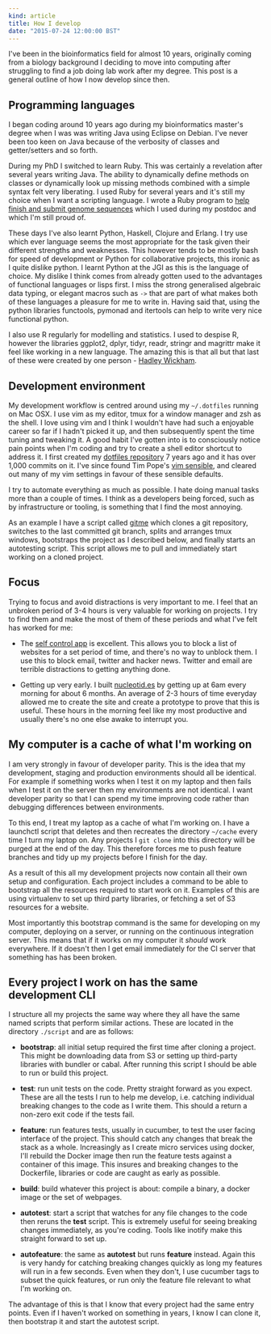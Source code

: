 ```yaml
---
kind: article
title: How I develop
date: "2015-07-24 12:00:00 BST"
---
```


I've been in the bioinformatics field for almost 10 years, originally coming
from a biology background I deciding to move into computing after struggling to
find a job doing lab work after my degree. This post is a general outline of
how I now develop since then.

## Programming languages

I began coding around 10 years ago during my bioinformatics master's degree
when I was was writing Java using Eclipse on Debian. I've never been too keen
on Java because of the verbosity of classes and getter/setters and so forth.

During my PhD I switched to learn Ruby. This was certainly a revelation after
several years writing Java. The ability to dynamically define methods on
classes or dynamically look up missing methods combined with a simple syntax
felt very liberating. I used Ruby for several years and it's still my choice
when I want a scripting language. I wrote a Ruby program to [help finish and
submit genome sequences][nextgs] which I used during my postdoc and which I'm
still proud of.

[nextgs]: http://next.gs

These days I've also learnt Python, Haskell, Clojure and Erlang. I try use
which ever language seems the most appropriate for the task given their
different strengths and weaknesses. This however tends to be mostly bash for
speed of development or Python for collaborative projects, this ironic as I
quite dislike python. I learnt Python at the JGI as this is the language of
choice. My dislike I think comes from already gotten used to the advantages of
functional languages or lisps first. I miss the strong generalised algebraic
data typing, or elegant macros such as `->` that are part of what makes both of
these languages a pleasure for me to write in. Having said that, using the
python libraries functools, pymonad and itertools can help to write very nice
functional python.

I also use R regularly for modelling and statistics. I used to despise R,
however the libraries ggplot2, dplyr, tidyr, readr, stringr and magrittr make
it feel like working in a new language. The amazing this is that all but that
last of these were created by one person - [Hadley Wickham][].

[Hadley Wickham]: http://had.co.nz/

## Development environment

My development workflow is centred around using my `~/.dotfiles` running on Mac
OSX. I use vim as my editor, tmux for a window manager and zsh as the shell. I
love using vim and I think I wouldn't have had such a enjoyable career so far
if I hadn't picked it up, and then subsequently spent the time tuning and
tweaking it. A good habit I've gotten into is to consciously notice pain points
when I'm coding and try to create a shell editor shortcut to address it. I
first created my [dotfiles repository][dot] 7 years ago and it has over 1,000
commits on it. I've since found Tim Pope's [vim sensible][vim], and cleared out
many of my vim settings in favour of these sensible defaults.

[vim]: https://github.com/tpope/vim-sensible

[dot]: https://github.com/michaelbarton/dotfiles

I try to automate everything as much as possible. I hate doing manual tasks
more than a couple of times. I think as a developers being forced, such as by
infrastructure or tooling, is something that I find the most annoying.

As an example I have a script called [gitme][] which clones a git repository,
switches to the last committed git branch, splits and arranges tmux windows,
bootstraps the project as I described below, and finally starts an autotesting
script. This script allows me to pull and immediately start working on a cloned
project.

[gitme]: https://github.com/michaelbarton/dotfiles/blob/master/bin/gitme

## Focus

Trying to focus and avoid distractions is very important to me. I feel that an
unbroken period of 3-4 hours is very valuable for working on projects. I try to
find them and make the most of them of these periods and what I've felt has
worked for me:

  * The [self control app][app] is excellent. This allows you to block a list
    of websites for a set period of time, and there's no way to unblock them. I
    use this to block email, twitter and hacker news. Twitter and email are
    terrible distractions to getting anything done.

  * Getting up very early. I built [nucleotid.es][] by getting up at 6am every
    morning for about 6 months. An average of 2-3 hours of time everyday
    allowed me to create the site and create a prototype to prove that this is
    useful. These hours in the morning feel like my most productive and usually
    there's no one else awake to interrupt you.

[nucleotid.es]: http://nucleotid.es/
[app]: https://selfcontrolapp.com/

## My computer is a cache of what I'm working on

I am very strongly in favour of developer parity. This is the idea that my
development, staging and production environments should all be identical. For
example if something works when I test it on my laptop and then fails when I
test it on the server then my environments are not identical. I want developer
parity so that I can spend my time improving code rather than debugging
differences between environments.

To this end, I treat my laptop as a cache of what I'm working on. I have a
launchctl script that deletes and then recreates the directory `~/cache` every
time I turn my laptop on. Any projects I `git clone` into this directory will
be purged at the end of the day. This therefore forces me to push feature
branches and tidy up my projects before I finish for the day.

As a result of this all my development projects now contain all their own setup
and configuration. Each project includes a command to be able to bootstrap all
the resources required to start work on it. Examples of this are using
virtualenv to set up third party libraries, or fetching a set of S3 resources
for a website.

Most importantly this bootstrap command is the same for developing on my
computer, deploying on a server, or running on the continuous integration
server. This means that if it works on my computer it *should* work everywhere.
If it doesn't then I get email immediately for the CI server that something has
has been broken.

## Every project I work on has the same development CLI

I structure all my projects the same way where they all have the same named
scripts that perform similar actions. These are located in the directory
`./script` and are as follows:

  * **bootstrap**: all initial setup required the first time after cloning a
    project. This might be downloading data from S3 or setting up third-party
    libraries with bundler or cabal. After running this script I should be able
    to run or build this project.

  * **test**: run unit tests on the code. Pretty straight forward as you
    expect. These are all the tests I run to help me develop, i.e. catching
    individual breaking changes to the code as I write them. This should a
    return a non-zero exit code if the tests fail.

  * **feature**: run features tests, usually in cucumber, to test the user
    facing interface of the project. This should catch any changes that break
    the stack as a whole. Increasingly as I create micro services using docker,
    I'll rebuild the Docker image then run the feature tests against a
    container of this image. This insures and breaking changes to the
    Dockerfile, libraries or code are caught as early as possible.

  * **build**: build whatever this project is about: compile a binary, a docker
    image or the set of webpages.

  * **autotest**: start a script that watches for any file changes to the code
    then reruns the **test** script. This is extremely useful for seeing
    breaking changes immediately, as you're coding. Tools like inotify make
    this straight forward to set up.

  * **autofeature**: the same as **autotest** but runs **feature** instead.
    Again this is very handy for catching breaking changes quickly as long my
    features will run in a few seconds. Even when they don't, I use cucumber
    tags to subset the quick features, or run only the feature file relevant to
    what I'm working on.

The advantage of this is that I know that every project had the same entry
points. Even if I haven't worked on something in years, I know I can clone it,
then bootstrap it and start the autotest script.
